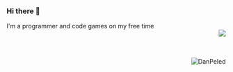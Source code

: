 ### Hi there 👋
I'm a programmer and code games on my free time</br>
<img src="https://github-readme-stats.vercel.app/api?username=DanPeled&theme=gruvbox&show=reviews,discussions_started,discussions_answered,prs_merged,prs_merged_percentage" align="right"/></br></br></br><p><img align="right" src="https://github-readme-stats.vercel.app/api/top-langs/?username=DanPeled&hide=html&layout=compact&theme=gruvbox&lang_count=32" alt="DanPeled" /></p>

